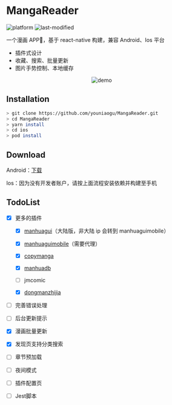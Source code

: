 # MangaReader

![platform](https://img.shields.io/badge/platform-android%20%7C%20ios-lightgrey)
![last-modified](https://img.shields.io/aur/last-modified/MangaReader)

一个漫画 APP📱，基于 react-native 构建，兼容 Android、Ios 平台

- 插件式设计
- 收藏、搜索、批量更新
- 图片手势控制、本地缓存

<p align="center">
  <img src="./demo.gif" alt="demo" />
</p>

## Installation

```bash
> git clone https://github.com/youniaogu/MangaReader.git
> cd MangaReader
> yarn install
> cd ios
> pod install
```

## Download

Android：[下载](https://github.com/youniaogu/MangaReader/releases)

Ios：因为没有开发者账户，请按上面流程安装依赖并构建至手机

## TodoList

- [x] 更多的插件
  
  - [x] [manhuagui](https://www.mhgui.com/)（大陆版，非大陆 ip 会转到 manhuaguimobile）
  
  - [x] [manhuaguimobile](https://m.manhuagui.com/)（需要代理）
  
  - [x] [copymanga](https://www.copymanga.org/)
  
  - [x] [manhuadb](https://www.manhuadb.com/)
  
  - [ ] jmcomic
  
  - [x] [dongmanzhijia](https://m.dmzj.com/)

- [ ] 完善错误处理

- [ ] 后台更新提示

- [x] 漫画批量更新

- [x] 发现页支持分类搜索

- [ ] 章节预加载

- [ ] 夜间模式

- [ ] 插件配置页

- [ ] Jest脚本
